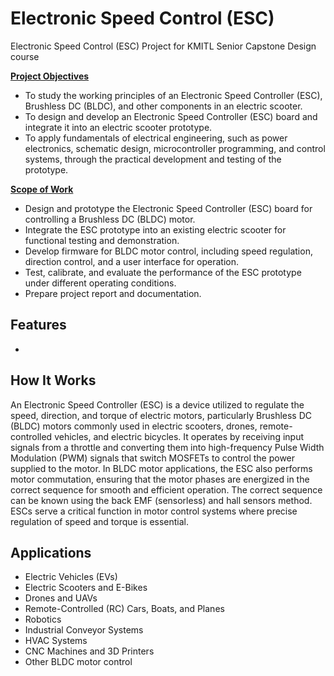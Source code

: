# Electronic Speed Control (ESC)
Electronic Speed Control (ESC) Project for KMITL Senior Capstone Design course

<ins>**Project Objectives**</ins>
- To study the working principles of an Electronic Speed Controller (ESC), Brushless DC (BLDC), and other components in an electric scooter.
- To design and develop an Electronic Speed Controller (ESC) board and integrate it into an electric scooter prototype.
- To apply fundamentals of electrical engineering, such as power electronics, schematic design, microcontroller programming, and control systems, through the practical development and testing of the prototype.


<ins>**Scope of Work**</ins>
- Design and prototype the Electronic Speed Controller (ESC) board for controlling a Brushless DC (BLDC) motor.
- Integrate the ESC prototype into an existing electric scooter for functional testing and demonstration.
- Develop firmware for BLDC motor control, including speed regulation, direction control, and a user interface for operation.
- Test, calibrate, and evaluate the performance of the ESC prototype under different operating conditions.
- Prepare project report and documentation.


## Features
  -
  
## How It Works
An Electronic Speed Controller (ESC) is a device utilized to regulate the speed, direction, and torque of electric motors, particularly Brushless DC (BLDC) motors commonly used in electric scooters, drones, remote-controlled vehicles, and electric bicycles. It operates by receiving input signals from a throttle and converting them into high-frequency Pulse Width Modulation (PWM) signals that switch MOSFETs to control the power supplied to the motor. In BLDC motor applications, the ESC also performs motor commutation, ensuring that the motor phases are energized in the correct sequence for smooth and efficient operation. The correct sequence can be known using the back EMF (sensorless) and hall sensors method. ESCs serve a critical function in motor control systems where precise regulation of speed and torque is essential.
  
## Applications
  - Electric Vehicles (EVs)
  - Electric Scooters and E-Bikes
  - Drones and UAVs
  - Remote-Controlled (RC) Cars, Boats, and Planes
  - Robotics
  - Industrial Conveyor Systems
  - HVAC Systems
  - CNC Machines and 3D Printers
  - Other BLDC motor control
